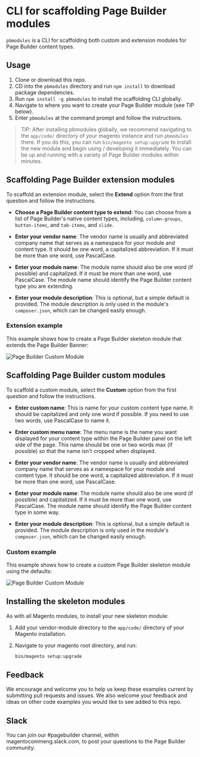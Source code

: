 # CLI for scaffolding Page Builder modules

`pbmodules` is a CLI for scaffolding both custom and extension modules for Page Builder content types.

## Usage
1. Clone or download this repo.
1. CD into the `pbmodules` directory and run `npm install` to download package dependencies.
1. Run `npm install -g pbmodules` to install the scaffolding CLI globally.
1. Navigate to where you want to create your Page Builder module (see TIP below).
1. Enter `pbmodules` at the command prompt and follow the instructions.

> TIP: After installing pbmodules globally, we recommend navigating to the `app/code/` directory of your magento instance and run `pbmodules` there. If you do this, you can run `bin/magento setup:upgrade` to install the new module and begin using / developing it immediately. You can be up and running with a variety of Page Builder modules within minutes.

## Scaffolding Page Builder extension modules

To scaffold an extension module, select the **Extend** option from the first question and follow the instructions.

- **Choose a Page Builder content type to extend**: You can choose from a list of Page Builder's native content types, including, `column-groups`, `button-items`, and `tab-items`, and `slide`.

- **Enter your vendor name**: The vendor name is usually and abbreviated company name that serves as a namespace for your module and content type. It should be one word, a capitalized abbreviation. If it must be more than one word, use PascalCase.

- **Enter your module name**: The module name should also be one word (if possible) and capitalized. If it must be more than one word, use PascalCase. The module name should identify the Page Builder content type you are extending.

- **Enter your module description**: This is optional, but a simple default is provided. The module description is only used in the module's `composer.json`, which can be changed easily enough.

### Extension example
This example shows how to create a Page Builder skeleton module that extends the Page Builder Banner:

![Page Builder Custom Module](pb-extension.gif "Creating an extension module")

## Scaffolding Page Builder custom modules

To scaffold a custom module, select the **Custom** option from the first question and follow the instructions.

- **Enter custom name**: This is name for your custom content type name. It should be capitalized and only one word if possible. If you need to use two words, use PascalCase to name it.

- **Enter custom menu name**: The menu name is the name you want displayed for your content type within the Page Builder panel on the left side of the page. This name should be one or two words max (if possible) so that the name isn't cropped when displayed.

- **Enter your vendor name**: The vendor name is usually and abbreviated company name that serves as a namespace for your module and content type. It should be one word, a capitalized abbreviation. If it must be more than one word, use PascalCase.

- **Enter your module name**: The module name should also be one word (if possible) and capitalized. If it must be more than one word, use PascalCase. The module name should identify the Page Builder content type in some way.

- **Enter your module description**: This is optional, but a simple default is provided. The module description is only used in the module's `composer.json`, which can be changed easily enough.

### Custom example

This example shows how to create a custom Page Builder skeleton module using the defaults:

![Page Builder Custom Module](pb-custom.gif "Creating a custom module")

## Installing the skeleton modules

As with all Magento modules, to install your new skeleton module:

1. Add your vendor-module directory to the `app/code/` directory of your Magento installation.
1. Navigate to your magento root directory, and run:

   ```bash
   bin/magento setup:upgrade
   ```

## Feedback
We encourage and welcome you to help us keep these examples current by submitting pull requests and issues.  We also welcome your feedback and ideas on other code examples you would like to see added to this repo.

## Slack
You can join our #pagebuilder channel, within magentocommeng.slack.com, to post your questions to the Page Builder community.

